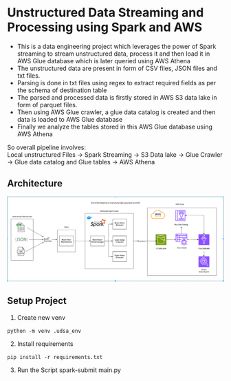 # Unstructured Data Streaming and Processing using Spark and AWS
- This is a data engineering project which leverages the power of Spark streaming to stream unstructured data, process it and then load it in AWS Glue database which is later queried using AWS Athena
- The unstructured data are present in form of CSV files, JSON files and txt files.
- Parsing is done in txt files using regex to extract required fields as per the schema of destination table
- The parsed and processed data is firstly stored in AWS S3 data lake in form of parquet files.
- Then using AWS Glue crawler, a glue data catalog is created and then data is loaded to AWS Glue database
- Finally we analyze the tables stored in this AWS Glue database using AWS Athena

So overall pipeline involves:  
Local unstructured Files -> Spark Streaming -> S3 Data lake -> Glue Crawler -> Glue data catalog and Glue tables -> AWS Athena

## Architecture
![Unstructured Data Streaming and Processing Pipeline](unstructured_pipeline_aws.png)

## Setup Project
1. Create new venv
```
python -m venv .udsa_env
```

2. Install requirements
```
pip install -r requirements.txt
```

3. Run the Script
spark-submit main.py